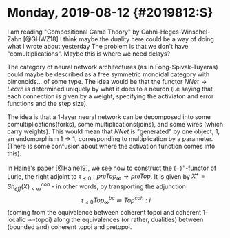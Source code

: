 Monday, 2019-08-12 {#2019812:S}
==================

I am reading "Compositional Game Theory" by Gahni-Heges-Winschel-Zahn
[@GHWZ18] I think maybe the duality here could be a way of doing what I
wrote about yesterday The problem is that we don't have
"comultiplications". Maybe this is where we need delays?

The category of neural network architectures (as in Fong-Spivak-Tuyeras)
could maybe be described as a free symmetric monoidal category with
bimonoids\... of some type. The idea would be that the functor
$NNet \to Learn$ is determined uniquely by what it does to a neuron (i.e
saying that each connection is given by a weight, specifying the
activiaton and error functions and the step size).

The idea is that a $1$-layer neural network can be decomposed into some
comultiplications(forks), some multiplications(joins), and some wires
(which carry weights). This would mean that $NNet$ is "generated" by one
object, $1$, an endomorphism $1 \to 1$, corresponding to multiplication
by a parameter. (There is some confusion about where the activation
function comes into this).

In Haine's paper [@Haine19], we see how to construct the $(-)^+$-functor
of Lurie, the right adjoint to
$\tau_{\leq 0}: preTop_\infty \to preTop$. It is given by
$X^+ = Sh_{eff}(X)^{coh}_{<\infty}$ - in other words, by transporting
the adjunction
$$\tau_{\leq 0}Top^{bc}_\infty \rightleftharpoons Top^{coh} : i$$
(coming from the equivalence between coherent topoi and coherent
$1$-localic $\infty$-topoi) along the equivalences (or rather,
dualities) between (bounded and) coherent topoi and pretopoi.
